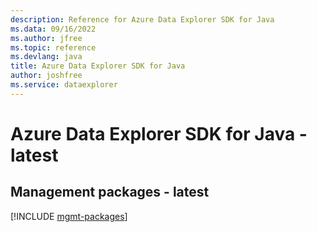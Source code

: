 ```yaml
---
description: Reference for Azure Data Explorer SDK for Java
ms.data: 09/16/2022
ms.author: jfree
ms.topic: reference
ms.devlang: java
title: Azure Data Explorer SDK for Java
author: joshfree
ms.service: dataexplorer
---
```

# Azure Data Explorer SDK for Java - latest

## Management packages - latest
[!INCLUDE [mgmt-packages](data-explorer-mgmt-index.md)]